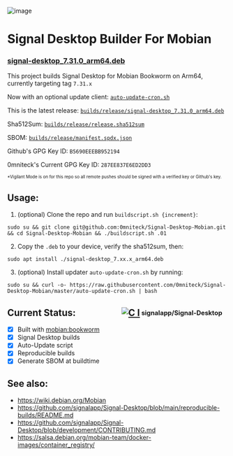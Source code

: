 ![image](https://github.com/user-attachments/assets/202613c2-97b8-4b54-b72c-6f8e110f0ff4)

# Signal Desktop Builder For Mobian
### [signal-desktop_7.31.0_arm64.deb](https://github.com/0mniteck/Signal-Desktop-Mobian/blob/master/builds/release/signal-desktop_7.31.0_arm64.deb)

This project builds Signal Desktop for Mobian Bookworm on Arm64, currently targeting tag `7.31.x`

Now with an optional update client: [`auto-update-cron.sh`](https://github.com/0mniteck/Signal-Desktop-Mobian/blob/master/auto-update-cron.sh)

This is the latest release: [`builds/release/signal-desktop_7.31.0_arm64.deb`](https://github.com/0mniteck/Signal-Desktop-Mobian/blob/master/builds/release/signal-desktop_7.31.0_arm64.deb)

Sha512Sum: [`builds/release/release.sha512sum`](https://github.com/0mniteck/Signal-Desktop-Mobian/blob/master/builds/release/release.sha512sum)

SBOM: [`builds/release/manifest.spdx.json`](https://github.com/0mniteck/Signal-Desktop-Mobian/blob/master/builds/release/manifest.spdx.json)

Github's GPG Key ID: `B5690EEEBB952194`

0mniteck's Current GPG Key ID: `287EE837E6ED2DD3`

<sup><sup>*Vigilant Mode is on for this repo so all remote pushes should be signed with a verified key or Github's key.</sup></sup>

## Usage:

1. (optional) Clone the repo and run `buildscript.sh {increment}`:

```sudo su && git clone git@github.com:0mniteck/Signal-Desktop-Mobian.git && cd Signal-Desktop-Mobian && ./buildscript.sh .01```

2. Copy the `.deb` to your device, verify the sha512sum, then:

```sudo apt install ./signal-desktop_7.xx.x_arm64.deb```

3. (optional) Install updater `auto-update-cron.sh` by running:

```sudo su && curl -o- https://raw.githubusercontent.com/0mniteck/Signal-Desktop-Mobian/master/auto-update-cron.sh | bash```

## Current Status:‎‎‏‏‎ ‎‏‏‎ ‎‏‏‎ ‎‏‏‎ ‎‏‏‎ ‎‏‏‎ ‎‏‏‎ ‎‏‏‎ ‎‏‏‎ ‎‏‏‎ ‎‎‏‏‎ ‎‏‏‎ ‎‏‏‎ ‎‏‏‎ ‎‏‏‎ ‎‏‏‎ ‎‏‏‎ ‎‏‏‎ ‎‏‏‎ ‎‏‏‎ ‎‎‏‏‎ ‎[![C I](https://github.com/signalapp/Signal-Desktop/actions/workflows/ci.yml/badge.svg)](https://github.com/signalapp/Signal-Desktop/actions/workflows/ci.yml)<sub><sup> signalapp/Signal-Desktop</sup></sub>

* [x] Built with [mobian:bookworm](https://salsa.debian.org/Mobian-team/docker-images/)
* [x] Signal Desktop builds
* [x] Auto-Update script
* [x] Reproducible builds
* [x] Generate SBOM at buildtime

## See also:

* https://wiki.debian.org/Mobian
* https://github.com/signalapp/Signal-Desktop/blob/main/reproducible-builds/README.md
* https://github.com/signalapp/Signal-Desktop/blob/development/CONTRIBUTING.md
* https://salsa.debian.org/mobian-team/docker-images/container_registry/
